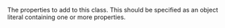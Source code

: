 The properties to add to this class. This should be
specified as an object literal containing one or more properties.
